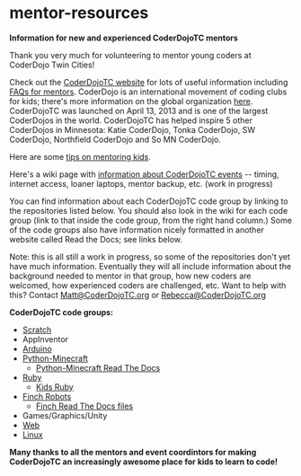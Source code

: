 # mentor-resources
**Information for new and experienced CoderDojoTC mentors**


Thank you very much for volunteering to mentor young coders at CoderDojo Twin Cities!

Check out the [CoderDojoTC website](http://www.coderdojotc.org) for lots of useful information including [FAQs for mentors](http://www.coderdojotc.org/faq/#mentoring).  CoderDojo is an international movement of coding clubs for kids;  there's more information on the global organization [here](https://coderdojo.com/).  CoderDojoTC was launched on April 13, 2013 and is one of the largest CoderDojos in the world.  CoderDojoTC has helped inspire 5 other CoderDojos in Minnesota:  Katie CoderDojo, Tonka CoderDojo, SW CoderDojo, Northfield CoderDojo and So MN CoderDojo. 

Here are some [tips on mentoring kids](https://github.com/CoderDojoTC/mentor-resources/wiki/Tips-for-Mentoring-Kids).

Here's a wiki page with [information about CoderDojoTC events](https://github.com/CoderDojoTC/mentor-resources/wiki/Info-on-CoderDojoTC-events) -- timing, internet access, loaner laptops, mentor backup, etc. (work in progress)


You can find information about each CoderDojoTC code group by linking to the repositories listed below.  You should also look in the wiki for each code group (link to that inside the code group, from the right hand column.)  Some of the code groups also have information nicely formatted in another website called Read the Docs;  see links below.  

Note:  this is all still a work in progress, so some of the repositories don't yet have much information. Eventually they will all include information about the background needed to mentor in that group, how new coders are welcomed, how experienced coders are challenged, etc.  Want to help with this?   Contact Matt@CoderDojoTC.org or Rebecca@CoderDojoTC.org

**CoderDojoTC code groups:**

* [Scratch](https://github.com/CoderDojoTC/scratch)
* AppInventor
* [Arduino](https://github.com/CoderDojoTC/arduino)
* [Python-Minecraft](https://github.com/CoderDojoTC/python-minecraft)   
  * [Python-Minecraft Read The Docs](http://python-minecraft.readthedocs.org/en/latest/)
* [Ruby](https://github.com/CoderDojoTC/ruby)
  * [Kids Ruby](https://github.com/CoderDojoTC/kidsruby)
* [Finch Robots](https://github.com/CoderDojoTC/robots)   
  * [Finch Read The Docs files](http://finch-robots.readthedocs.org/en/latest/)
* Games/Graphics/Unity
* [Web](https://github.com/CoderDojoTC/web)
* [Linux](https://github.com/CoderDojoTC/linux)
 

**Many thanks to all the mentors and event coordintors for making CoderDojoTC an increasingly awesome place for kids to learn to code!**

